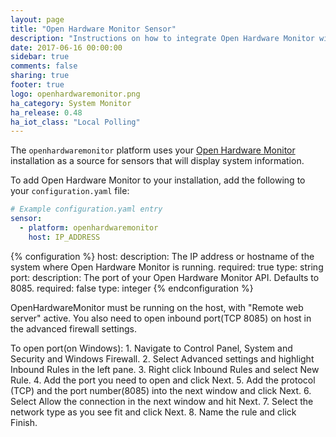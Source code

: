 ```yaml
---
layout: page
title: "Open Hardware Monitor Sensor"
description: "Instructions on how to integrate Open Hardware Monitor within Home Assistant."
date: 2017-06-16 00:00:00
sidebar: true
comments: false
sharing: true
footer: true
logo: openhardwaremonitor.png
ha_category: System Monitor
ha_release: 0.48
ha_iot_class: "Local Polling"
---
```



The `openhardwaremonitor` platform uses your [Open Hardware Monitor](http://openhardwaremonitor.org/) installation as a source for sensors that will display system information.

To add Open Hardware Monitor to your installation, add the following to your `configuration.yaml` file:

```yaml
# Example configuration.yaml entry
sensor:
  - platform: openhardwaremonitor
    host: IP_ADDRESS
```

{% configuration %}
  host:
    description: The IP address or hostname of the system where Open Hardware Monitor is running.
    required: true
    type: string
  port:
    description: The port of your Open Hardware Monitor API. Defaults to 8085.
    required: false
    type: integer
{% endconfiguration %}

<p class='note'>
OpenHardwareMonitor must be running on the host, with "Remote web server" active.
You also need to open inbound port(TCP 8085) on host in the advanced firewall settings.
</p>
 To open port(on Windows):
1. Navigate to Control Panel, System and Security and Windows Firewall.
2. Select Advanced settings and highlight Inbound Rules in the left pane.
3. Right click Inbound Rules and select New Rule.
4. Add the port you need to open and click Next.
5. Add the protocol (TCP) and the port number(8085) into the next window and click Next.
6. Select Allow the connection in the next window and hit Next.
7. Select the network type as you see fit and click Next.
8. Name the rule and click Finish.

